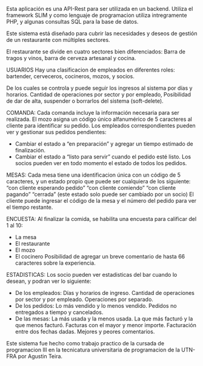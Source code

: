 Esta aplicación es una API-Rest para ser utilizada en un backend. Utiliza el framework SLIM y como lenguaje de programacion utiliza intregramente PHP, y algunas consultas SQL para la base de datos.

Este sistema está diseñado para cubrir las necesidades y deseos de gestión de un restaurante con múltiples sectores. 

El restaurante se divide en cuatro sectores bien diferenciados: Barra de tragos y vinos, barra de cerveza artesanal y cocina.

USUARIOS
Hay una clasificacion de empleados en diferentes roles: bartender, cerveceros, cocineros, mozos, y socios.

De los cuales se controla y puede seguir los ingresos al sistema por días y horarios. Cantidad de operaciones por sector y por empleado, Posibilidad de dar de alta, suspender o borrarlos del sistema (soft-delete).

COMANDA:
Cada comanda incluye la información necesaria para ser realizada. El mozo asigna un código único alfanumérico de 5 caracteres al cliente para identificar su pedido.
Los empleados correspondientes pueden ver y gestionar sus pedidos pendientes:
- Cambiar el estado a “en preparación” y agregar un tiempo estimado de finalización.
- Cambiar el estado a “listo para servir” cuando el pedido esté listo.
Los socios pueden ver en todo momento el estado de todos los pedidos.

MESAS:
Cada mesa tiene una identificacion única  con un código de 5 caracteres, y un estado propio que puede ser cualquiera de los siguiente:
“con cliente esperando pedido”
“con cliente comiendo”
“con cliente pagando”
“cerrada” (este estado solo puede ser cambiado por un socio)
El cliente puede ingresar el código de la mesa y el número del pedido para ver el tiempo restante.

ENCUESTA:
Al finalizar la comida, se habilita una encuesta para calificar del 1 al 10:
- La mesa
- El restaurante
- El mozo
- El cocinero
Posibilidad de agregar un breve comentario de hasta 66 caracteres sobre la experiencia.

ESTADISTICAS:
Los socio pueden ver estadisticas del bar cuando lo desean, y podran ver lo siguiente:
- De los empleados:
	Días y horarios de ingreso.
	Cantidad de operaciones por sector y por empleado.
	Operaciones por separado.
- De los pedidos:
	Lo más vendido y lo menos vendido.
	Pedidos no entregados a tiempo y cancelados.
- De las mesas:
	La más usada y la menos usada.
	La que más facturó y la que menos facturó.
	Facturas con el mayor y menor importe.
	Facturación entre dos fechas dadas.
	Mejores y peores comentarios.

Este sistema fue hecho como trabajo practico de la cursada de programacion III en la tecnicatura universitaria de programacion de la UTN-FRA por Agustin Teira.

